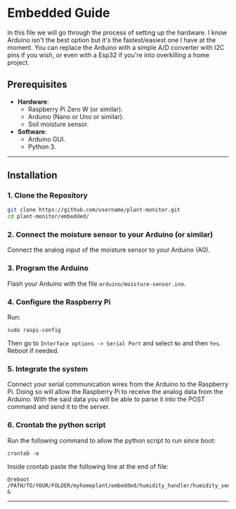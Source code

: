 
# **Embedded Guide**

In this file we will go through the process of setting up the hardware. I know Arduino isn't the best option but it's the fastest/easiest one I have at the moment. You can replace the Arduino with a simple A/D converter with I2C pins if you wish, or even with a Esp32 if you're into overkilling a home project.

## **Prerequisites**
- **Hardware**:
  - Raspberry Pi Zero W (or similar).
  - Arduino (Nano or Uno or similar).
  - Soil moisture sensor.
- **Software**:
  - Arduino GUI.
  - Python 3.

---

## **Installation**
### 1. Clone the Repository
```bash
git clone https://github.com/username/plant-monitor.git
cd plant-monitor/embedded/
```

### 2. Connect the moisture sensor to your Arduino (or similar)
Connect the analog input of the moisture sensor to your Arduino (A0).

### 3. Program the Arduino
Flash your Arduino with the file `arduino/moisture-sensor.ino`.

### 4. Configure the Raspberry Pi
Run:
```
sudo raspi-config
```
Then go to `Interface options -> Serial Port` and select `No` and then `Yes`. Reboot if needed.

### 5. Integrate the system
Connect your serial communication wires from the Arduino to the Raspberry Pi. Doing so will allow the Raspberry Pi to receive the analog data from the Arduino. With the said data you will be able to parse it into the POST command and send it to the server.

### 6. Crontab the python script
Run the following command to allow the python script to run since boot:
```
crontab -e
```
Inside crontab paste the following line at the end of file:
```
@reboot /PATH/TO/YOUR/FOLDER/myhomeplant/embedded/humidity_handler/humidity_sender_ino.py &
```

---